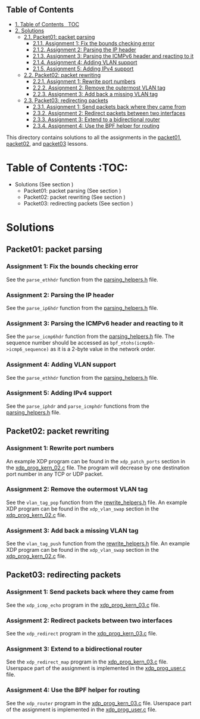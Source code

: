 <div id="table-of-contents">
<h2>Table of Contents</h2>
<div id="text-table-of-contents">
<ul>
<li><a href="#sec-1">1. Table of Contents&#xa0;&#xa0;&#xa0;<span class="tag"><span class="TOC">TOC</span></span></a></li>
<li><a href="#sec-2">2. Solutions</a>
<ul>
<li><a href="#sec-2-1">2.1. Packet01: packet parsing</a>
<ul>
<li><a href="#sec-2-1-1">2.1.1. Assignment 1: Fix the bounds checking error</a></li>
<li><a href="#sec-2-1-2">2.1.2. Assignment 2: Parsing the IP header</a></li>
<li><a href="#sec-2-1-3">2.1.3. Assignment 3: Parsing the ICMPv6 header and reacting to it</a></li>
<li><a href="#sec-2-1-4">2.1.4. Assignment 4: Adding VLAN support</a></li>
<li><a href="#sec-2-1-5">2.1.5. Assignment 5: Adding IPv4 support</a></li>
</ul>
</li>
<li><a href="#sec-2-2">2.2. Packet02: packet rewriting</a>
<ul>
<li><a href="#sec-2-2-1">2.2.1. Assignment 1: Rewrite port numbers</a></li>
<li><a href="#sec-2-2-2">2.2.2. Assignment 2: Remove the outermost VLAN tag</a></li>
<li><a href="#sec-2-2-3">2.2.3. Assignment 3: Add back a missing VLAN tag</a></li>
</ul>
</li>
<li><a href="#sec-2-3">2.3. Packet03: redirecting packets</a>
<ul>
<li><a href="#sec-2-3-1">2.3.1. Assignment 1: Send packets back where they came from</a></li>
<li><a href="#sec-2-3-2">2.3.2. Assignment 2: Redirect packets between two interfaces</a></li>
<li><a href="#sec-2-3-3">2.3.3. Assignment 3: Extend to a bidirectional router</a></li>
<li><a href="#sec-2-3-4">2.3.4. Assignment 4: Use the BPF helper for routing</a></li>
</ul>
</li>
</ul>
</li>
</ul>
</div>
</div>


This directory contains solutions to all the assignments in the
[packet01](../packet01-parsing/),
[packet02](../packet02-rewriting/), and
[packet03](../packet03-redirecting/) lessons.

# Table of Contents     :TOC:<a id="sec-1" name="sec-1"></a>

-   Solutions (See section )
    -   Packet01: packet parsing (See section )
    -   Packet02: packet rewriting (See section )
    -   Packet03: redirecting packets (See section )

# Solutions<a id="sec-2" name="sec-2"></a>

## Packet01: packet parsing<a id="sec-2-1" name="sec-2-1"></a>

### Assignment 1: Fix the bounds checking error<a id="sec-2-1-1" name="sec-2-1-1"></a>

See the `parse_ethhdr` function from the [parsing\_helpers.h](../common/parsing_helpers.h) file.

### Assignment 2: Parsing the IP header<a id="sec-2-1-2" name="sec-2-1-2"></a>

See the `parse_ip6hdr` function from the [parsing\_helpers.h](../common/parsing_helpers.h) file.

### Assignment 3: Parsing the ICMPv6 header and reacting to it<a id="sec-2-1-3" name="sec-2-1-3"></a>

See the `parse_icmp6hdr` function from the [parsing\_helpers.h](../common/parsing_helpers.h)
file.  The sequence number should be accessed as `bpf_ntohs(icmp6h->icmp6_sequence)`
as it is a 2-byte value in the network order.

### Assignment 4: Adding VLAN support<a id="sec-2-1-4" name="sec-2-1-4"></a>

See the `parse_ethhdr` function from the [parsing\_helpers.h](../common/parsing_helpers.h) file.

### Assignment 5: Adding IPv4 support<a id="sec-2-1-5" name="sec-2-1-5"></a>

See the `parse_iphdr` and `parse_icmphdr` functions from the [parsing\_helpers.h](../common/parsing_helpers.h) file.

## Packet02: packet rewriting<a id="sec-2-2" name="sec-2-2"></a>

### Assignment 1: Rewrite port numbers<a id="sec-2-2-1" name="sec-2-2-1"></a>

An example XDP program can be found in the `xdp_patch_ports` section in the [xdp\_prog\_kern\_02.c](xdp_prog_kern_02.c) file. The program will decrease by one destination port number in any TCP or UDP packet.

### Assignment 2: Remove the outermost VLAN tag<a id="sec-2-2-2" name="sec-2-2-2"></a>

See the `vlan_tag_pop` function from the [rewrite\_helpers.h](../common/rewrite_helpers.h) file.
An example XDP program can be found in the `xdp_vlan_swap` section in the [xdp\_prog\_kern\_02.c](xdp_prog_kern_02.c) file.

### Assignment 3: Add back a missing VLAN tag<a id="sec-2-2-3" name="sec-2-2-3"></a>

See the `vlan_tag_push` function from the [rewrite\_helpers.h](../common/rewrite_helpers.h) file.
An example XDP program can be found in the `xdp_vlan_swap` section in the [xdp\_prog\_kern\_02.c](xdp_prog_kern_02.c) file.

## Packet03: redirecting packets<a id="sec-2-3" name="sec-2-3"></a>

### Assignment 1: Send packets back where they came from<a id="sec-2-3-1" name="sec-2-3-1"></a>

See the `xdp_icmp_echo` program in the [xdp\_prog\_kern\_03.c](xdp_prog_kern_03.c) file.

### Assignment 2: Redirect packets between two interfaces<a id="sec-2-3-2" name="sec-2-3-2"></a>

See the `xdp_redirect` program in the [xdp\_prog\_kern\_03.c](xdp_prog_kern_03.c) file.

### Assignment 3: Extend to a bidirectional router<a id="sec-2-3-3" name="sec-2-3-3"></a>

See the `xdp_redirect_map` program in the [xdp\_prog\_kern\_03.c](xdp_prog_kern_03.c) file.
Userspace part of the assignment is implemented in the [xdp\_prog\_user.c](xdp_prog_user.c) file.

### Assignment 4: Use the BPF helper for routing<a id="sec-2-3-4" name="sec-2-3-4"></a>

See the `xdp_router` program in the [xdp\_prog\_kern\_03.c](xdp_prog_kern_03.c) file.
Userspace part of the assignment is implemented in the [xdp\_prog\_user.c](xdp_prog_user.c) file.